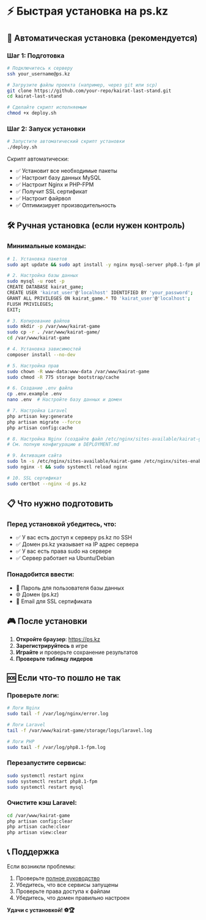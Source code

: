 # ⚡ Быстрая установка на ps.kz

## 🚀 Автоматическая установка (рекомендуется)

### Шаг 1: Подготовка
```bash
# Подключитесь к серверу
ssh your_username@ps.kz

# Загрузите файлы проекта (например, через git или scp)
git clone https://github.com/your-repo/kairat-last-stand.git
cd kairat-last-stand

# Сделайте скрипт исполняемым
chmod +x deploy.sh
```

### Шаг 2: Запуск установки
```bash
# Запустите автоматический скрипт установки
./deploy.sh
```

Скрипт автоматически:
- ✅ Установит все необходимые пакеты
- ✅ Настроит базу данных MySQL
- ✅ Настроит Nginx и PHP-FPM
- ✅ Получит SSL сертификат
- ✅ Настроит файрвол
- ✅ Оптимизирует производительность

## 🛠️ Ручная установка (если нужен контроль)

### Минимальные команды:
```bash
# 1. Установка пакетов
sudo apt update && sudo apt install -y nginx mysql-server php8.1-fpm php8.1-mysql php8.1-mbstring php8.1-xml php8.1-curl php8.1-zip php8.1-bcmath composer

# 2. Настройка базы данных
sudo mysql -u root -p
CREATE DATABASE kairat_game;
CREATE USER 'kairat_user'@'localhost' IDENTIFIED BY 'your_password';
GRANT ALL PRIVILEGES ON kairat_game.* TO 'kairat_user'@'localhost';
FLUSH PRIVILEGES;
EXIT;

# 3. Копирование файлов
sudo mkdir -p /var/www/kairat-game
sudo cp -r . /var/www/kairat-game/
cd /var/www/kairat-game

# 4. Установка зависимостей
composer install --no-dev

# 5. Настройка прав
sudo chown -R www-data:www-data /var/www/kairat-game
sudo chmod -R 775 storage bootstrap/cache

# 6. Создание .env файла
cp .env.example .env
nano .env  # Настройте базу данных и домен

# 7. Настройка Laravel
php artisan key:generate
php artisan migrate --force
php artisan config:cache

# 8. Настройка Nginx (создайте файл /etc/nginx/sites-available/kairat-game)
# См. полную конфигурацию в DEPLOYMENT.md

# 9. Активация сайта
sudo ln -s /etc/nginx/sites-available/kairat-game /etc/nginx/sites-enabled/
sudo nginx -t && sudo systemctl reload nginx

# 10. SSL сертификат
sudo certbot --nginx -d ps.kz
```

## 📋 Что нужно подготовить

### Перед установкой убедитесь, что:
- ✅ У вас есть доступ к серверу ps.kz по SSH
- ✅ Домен ps.kz указывает на IP адрес сервера
- ✅ У вас есть права sudo на сервере
- ✅ Сервер работает на Ubuntu/Debian

### Понадобится ввести:
- 🔑 Пароль для пользователя базы данных
- 🌐 Домен (ps.kz)
- 📧 Email для SSL сертификата

## 🎮 После установки

1. **Откройте браузер**: https://ps.kz
2. **Зарегистрируйтесь** в игре
3. **Играйте** и проверьте сохранение результатов
4. **Проверьте таблицу лидеров**

## 🆘 Если что-то пошло не так

### Проверьте логи:
```bash
# Логи Nginx
sudo tail -f /var/log/nginx/error.log

# Логи Laravel
tail -f /var/www/kairat-game/storage/logs/laravel.log

# Логи PHP
sudo tail -f /var/log/php8.1-fpm.log
```

### Перезапустите сервисы:
```bash
sudo systemctl restart nginx
sudo systemctl restart php8.1-fpm
sudo systemctl restart mysql
```

### Очистите кэш Laravel:
```bash
cd /var/www/kairat-game
php artisan config:clear
php artisan cache:clear
php artisan view:clear
```

## 📞 Поддержка

Если возникли проблемы:
1. Проверьте [полное руководство](DEPLOYMENT.md)
2. Убедитесь, что все сервисы запущены
3. Проверьте права доступа к файлам
4. Убедитесь, что домен правильно настроен

**Удачи с установкой! ⚽🏆**
